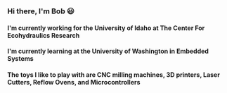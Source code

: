 ### Hi there, I'm Bob 😃

#### I'm currently working for the University of Idaho at The Center For Ecohydraulics Research
#### I'm currently learning at the University of Washington in Embedded Systems
#### The toys I like to play with are CNC milling machines, 3D printers, Laser Cutters, Reflow Ovens, and Microcontrollers


<!--
**bobbasham/bobbasham** is a ✨ _special_ ✨ repository because its `README.md` (this file) appears on your GitHub profile.

Here are some ideas to get you started:

- 🔭 I’m currently working on ...
- 🌱 I’m currently learning ...
- 👯 I’m looking to collaborate on ...
- 🤔 I’m looking for help with ...
- 💬 Ask me about ...
- 📫 How to reach me: ...
- 😄 Pronouns: ...
- ⚡ Fun fact: ...
-->

